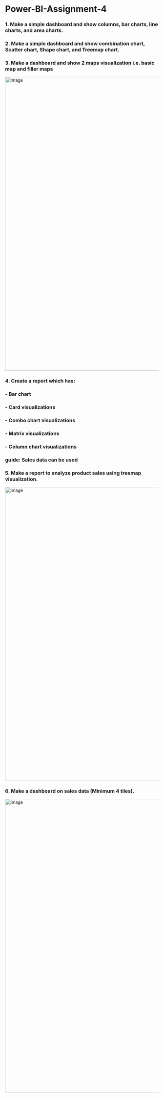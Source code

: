 # Power-BI-Assignment-4

### 1. Make a simple dashboard and show columns, bar charts, line charts, and area charts.

### 2. Make a simple dashboard and show combination chart, Scatter chart, Shape chart, and Treemap chart.

### 3. Make a dashboard and show 2 maps visualization i.e. basic map and filler maps

<img width="960" alt="image" src="https://user-images.githubusercontent.com/89411580/151603065-a2119672-b07c-4d07-ba6e-506f552047f7.png">

### 4. Create a report which has:
### - Bar chart
### - Card visualizations
### - Combo chart visualizations
### - Matrix visualizations
### - Column chart visualizations

### guide: Sales data can be used


### 5. Make a report to analyze product sales using treemap visualization.

<img width="960" alt="image" src="https://user-images.githubusercontent.com/89411580/151601091-c71a3b63-2d21-4f39-baa6-2aa89cb2f3a6.png">

### 6. Make a dashboard on sales data (Minimum 4 tiles).

<img width="960" alt="image" src="https://user-images.githubusercontent.com/89411580/151600639-233f33f6-978a-48c9-ae5f-1f251c02a252.png">
